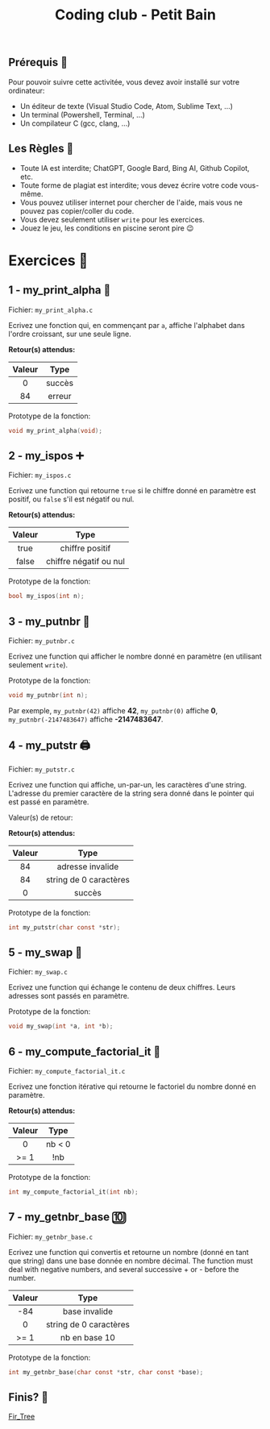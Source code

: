 <h1 align="center">
Coding club - Petit Bain
</h1>

</br>

## Prérequis 🔑

Pour pouvoir suivre cette activitée, vous devez avoir installé sur votre ordinateur:

- Un éditeur de texte (Visual Studio Code, Atom, Sublime Text, ...)
- Un terminal (Powershell, Terminal, ...)
- Un compilateur C (gcc, clang, ...)

## Les Règles 🧾

- Toute IA est interdite; ChatGPT, Google Bard, Bing AI, Github Copilot, etc.
- Toute forme de plagiat est interdite; vous devez écrire votre code vous-même.
- Vous pouvez utiliser internet pour chercher de l'aide, mais vous ne pouvez pas copier/coller du code.
- Vous devez seulement utiliser `write` pour les exercices.
- Jouez le jeu, les conditions en piscine seront pire 😉

# Exercices 📝

## 1 - my_print_alpha 🔡

Fichier: `my_print_alpha.c`

Ecrivez une fonction qui, en commençant par `a`, affiche l'alphabet dans l'ordre croissant, sur une seule ligne.

**Retour(s) attendus:**

| Valeur |  Type  |
| :----: | :----: |
|   0    | succès |
|   84   | erreur |

Prototype de la fonction:

```c
void my_print_alpha(void);
```

## 2 - my_ispos ➕

Fichier: `my_ispos.c`

Ecrivez une function qui retourne `true` si le chiffre donné en paramètre est positif, ou `false` s'il est négatif ou nul.

**Retour(s) attendus:**

| Valeur |  Type  |
| :----: | :----: |
|   true    | chiffre positif |
|   false   | chiffre négatif ou nul |

Prototype de la fonction:

```c
bool my_ispos(int n);
```

## 3 - my_putnbr 🔢

Fichier: `my_putnbr.c`

Ecrivez une function qui afficher le nombre donné en paramètre (en utilisant seulement `write`).

Prototype de la fonction:

```c
void my_putnbr(int n);
```

Par exemple, `my_putnbr(42)` affiche **42**, `my_putnbr(0)` affiche **0**, `my_putnbr(-2147483647)` affiche **-2147483647**.

## 4 - my_putstr 🖨️

Fichier: `my_putstr.c`

Ecrivez une function qui affiche, un-par-un, les caractères d'une string.
L'adresse du premier caractère de la string sera donné dans le pointer qui est passé en paramètre.

Valeur(s) de retour:

**Retour(s) attendus:**

| Valeur |  Type  |
| :----: | :----: |
|   84    | adresse invalide |
|   84    | string de 0 caractères |
|   0   | succès |

Prototype de la fonction:

```c
int my_putstr(char const *str);
```

## 5 - my_swap 🔄️

Fichier: `my_swap.c`

Ecrivez une function qui échange le contenu de deux chiffres. Leurs adresses sont passés en paramètre.

Prototype de la fonction:

```c
void my_swap(int *a, int *b);
```

## 6 - my_compute_factorial_it 🧮

Fichier: `my_compute_factorial_it.c`

Ecrivez une fonction itérative qui retourne le factoriel du nombre donné en paramètre.

**Retour(s) attendus:**

| Valeur |  Type  |
| :----: | :----: |
|   0    | nb < 0 |
|   >= 1    | !nb |

Prototype de la fonction:

```c
int my_compute_factorial_it(int nb);
```

## 7 - my_getnbr_base 🔟

Fichier: `my_getnbr_base.c`

Ecrivez une function qui convertis et retourne un nombre (donné en tant que string) dans une base donnée en nombre décimal.
The function must deal with negative numbers, and several successive + or - before the number.

| Valeur |  Type  |
| :----: | :----: |
|   -84    | base invalide |
|   0    | string de 0 caractères |
|   >= 1    | nb en base 10 |

Prototype de la fonction:

```c
int my_getnbr_base(char const *str, char const *base);
```

## Finis? 🏁

[Fir_Tree](./Fir_Tree.md)
